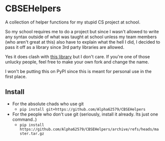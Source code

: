 # CBSEHelpers

A collection of helper functions for my stupid CS project at school.

So my school requires me to do a project but since I wasn't allowed to write any syntax outside of what was taught
at school unless my team members (who aren't great at this) also have to explain what the hell I did, 
I decided to pass it off as a library since 3rd party libraries are allowed.

Yes it does clash with [this library](https://github.com/infosmith/helpers) but I don't care. If you're one of 
those unlucky people, feel free to make your own fork and change the name.

I won't be putting this on PyPI since this is meant for personal use in the first place.

## Install
- For the absolute chads who use git
  - `pip install git+https://github.com/Alpha62579/CBSEHelpers`
- For the people who don't use git (seriously, install it already. Its just one command..)
  - `pip install https://github.com/Alpha62579/CBSEHelpers/archive/refs/heads/master.tar.gz`
